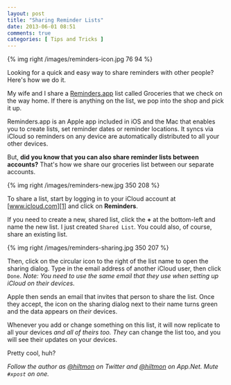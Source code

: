 ```yaml
---
layout: post
title: "Sharing Reminder Lists"
date: 2013-06-01 08:51
comments: true
categories: [ Tips and Tricks ]
---
```


{% img right /images/reminders-icon.jpg 76 94 %}

Looking for a quick and easy way to share reminders with other people? Here's how we do it.

My wife and I share a [Reminders.app](http://support.apple.com/kb/HT4970) list called Groceries that we check on the way home. If there is anything on the list, we pop into the shop and pick it up.

Reminders.app is an Apple app included in iOS and the Mac that enables you to create lists, set reminder dates or reminder locations. It syncs via iCloud so reminders on any device are automatically distributed to all your other devices.

But, **did you know that you can also share reminder lists between accounts?**  That's how we share our groceries list between our separate accounts. 

{% img right /images/reminders-new.jpg 350 208 %}

To share a list, start by logging in to your iCloud account at [www.icloud.com][1] and click on **Reminders**.

If you need to create a new, shared list, click the **+** at the bottom-left and name the new list. I just created `Shared List`. You could also, of course, share an existing list.

{% img right /images/reminders-sharing.jpg 350 207 %}

Then, click on the circular icon to the right of the list name to open the sharing dialog. Type in the email address of another iCloud user, then click `Done`. *Note: You need to use the same email that they use when setting up iCloud on their devices.*

Apple then sends an email that invites that person to share the list. Once they accept, the icon on the sharing dialog next to their name turns green and the data appears on *their* devices.

Whenever you add or change something on this list, it will now replicate to all your devices *and all of theirs too.* *They* can change the list too, and you will see their updates on your devices.

Pretty cool, huh?

*Follow the author as [@hiltmon](http://https://twitter.com/hiltmon) on Twitter and [@hiltmon](http://alpha.app.net/hiltmon) on App.Net. Mute `#xpost` on one.*

[1]:	http://www.icloud.com/

